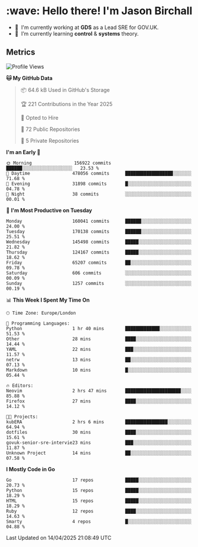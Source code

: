 <h1 align="left" id="jason-title">:wave: Hello there! I'm Jason Birchall</h1>

- :office: &nbsp;I'm currently working at **GDS** as a Lead SRE for GOV.UK.
- :seedling: &nbsp;I’m currently learning **control** & **systems** theory.

<h2>Metrics</h2>

<!--START_SECTION:waka-->
![Profile Views](http://img.shields.io/badge/Profile%20Views-0-blue)

**🐱 My GitHub Data** 

> 📦 64.6 kB Used in GitHub's Storage 
 > 
> 🏆 221 Contributions in the Year 2025
 > 
> 💼 Opted to Hire
 > 
> 📜 72 Public Repositories 
 > 
> 🔑 5 Private Repositories 
 > 
**I'm an Early 🐤** 

```text
🌞 Morning                156922 commits      ██████░░░░░░░░░░░░░░░░░░░   23.53 % 
🌆 Daytime                478056 commits      ██████████████████░░░░░░░   71.68 % 
🌃 Evening                31898 commits       █░░░░░░░░░░░░░░░░░░░░░░░░   04.78 % 
🌙 Night                  38 commits          ░░░░░░░░░░░░░░░░░░░░░░░░░   00.01 % 
```
📅 **I'm Most Productive on Tuesday** 

```text
Monday                   160041 commits      ██████░░░░░░░░░░░░░░░░░░░   24.00 % 
Tuesday                  170138 commits      ██████░░░░░░░░░░░░░░░░░░░   25.51 % 
Wednesday                145498 commits      █████░░░░░░░░░░░░░░░░░░░░   21.82 % 
Thursday                 124167 commits      █████░░░░░░░░░░░░░░░░░░░░   18.62 % 
Friday                   65207 commits       ██░░░░░░░░░░░░░░░░░░░░░░░   09.78 % 
Saturday                 606 commits         ░░░░░░░░░░░░░░░░░░░░░░░░░   00.09 % 
Sunday                   1257 commits        ░░░░░░░░░░░░░░░░░░░░░░░░░   00.19 % 
```


📊 **This Week I Spent My Time On** 

```text
🕑︎ Time Zone: Europe/London

💬 Programming Languages: 
Python                   1 hr 40 mins        █████████████░░░░░░░░░░░░   51.53 % 
Other                    28 mins             ████░░░░░░░░░░░░░░░░░░░░░   14.44 % 
YAML                     22 mins             ███░░░░░░░░░░░░░░░░░░░░░░   11.57 % 
netrw                    13 mins             ██░░░░░░░░░░░░░░░░░░░░░░░   07.13 % 
Markdown                 10 mins             █░░░░░░░░░░░░░░░░░░░░░░░░   05.44 % 

🔥 Editors: 
Neovim                   2 hrs 47 mins       █████████████████████░░░░   85.88 % 
Firefox                  27 mins             ████░░░░░░░░░░░░░░░░░░░░░   14.12 % 

🐱‍💻 Projects: 
kubERA                   2 hrs 6 mins        ████████████████░░░░░░░░░   64.94 % 
dotfiles                 30 mins             ████░░░░░░░░░░░░░░░░░░░░░   15.61 % 
govuk-senior-sre-intervie23 mins             ███░░░░░░░░░░░░░░░░░░░░░░   11.87 % 
Unknown Project          14 mins             ██░░░░░░░░░░░░░░░░░░░░░░░   07.58 % 
```

**I Mostly Code in Go** 

```text
Go                       17 repos            █████░░░░░░░░░░░░░░░░░░░░   20.73 % 
Python                   15 repos            █████░░░░░░░░░░░░░░░░░░░░   18.29 % 
HTML                     15 repos            █████░░░░░░░░░░░░░░░░░░░░   18.29 % 
Ruby                     12 repos            ████░░░░░░░░░░░░░░░░░░░░░   14.63 % 
Smarty                   4 repos             █░░░░░░░░░░░░░░░░░░░░░░░░   04.88 % 
```




 Last Updated on 14/04/2025 21:08:49 UTC
<!--END_SECTION:waka-->

<!-- links -->

[issues page]: https://github.com/jasonBirchall/jasonBirchall/issues "jasonBirchall/issues"
